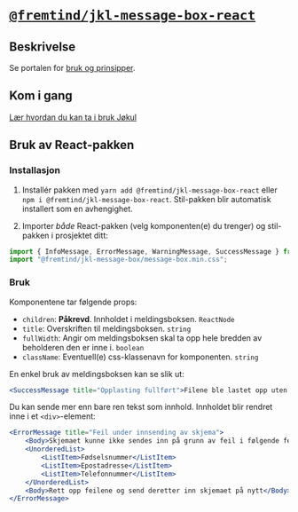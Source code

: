 # [`@fremtind/jkl-message-box-react`](https://fremtind.github.io/jokul/komponenter/messagebox)

## Beskrivelse

Se portalen for [bruk og prinsipper](https://fremtind.github.io/jokul/komponenter/messagebox).

## Kom i gang

[Lær hvordan du kan ta i bruk Jøkul](https://fremtind.github.io/jokul/developer/getting-started/)

## Bruk av React-pakken

### Installasjon

1. Installér pakken med `yarn add @fremtind/jkl-message-box-react` eller `npm i @fremtind/jkl-message-box-react`. Stil-pakken blir automatisk installert som en avhengighet.

2. Importer _både_ React-pakken (velg komponenten(e) du trenger) og stil-pakken i prosjektet ditt:

```js
import { InfoMessage, ErrorMessage, WarningMessage, SuccessMessage } from "@fremtind/jkl-message-box-react";
import "@fremtind/jkl-message-box/message-box.min.css";
```

### Bruk

Komponentene tar følgende props:

-   `children`: **Påkrevd**. Innholdet i meldingsboksen. `ReactNode`
-   `title`: Overskriften til meldingsboksen. `string`
-   `fullWidth`: Angir om meldingsboksen skal ta opp hele bredden av beholderen den er inne i. `boolean`
-   `className`: Eventuell(e) css-klassenavn for komponenten. `string`

En enkel bruk av meldingsboksen kan se slik ut:

```jsx
<SuccessMessage title="Opplasting fullført">Filene ble lastet opp uten feil</SuccessMessage>
```

Du kan sende mer enn bare ren tekst som innhold. Innholdet blir rendret inne i et `<div>`-element:

```jsx
<ErrorMessage title="Feil under innsending av skjema">
    <Body>Skjemaet kunne ikke sendes inn på grunn av feil i følgende felter:</Body>
    <UnorderedList>
        <ListItem>Fødselsnummer</ListItem>
        <ListItem>Epostadresse</ListItem>
        <ListItem>Telefonnummer</ListItem>
    </UnorderedList>
    <Body>Rett opp feilene og send deretter inn skjemaet på nytt</Body>
</ErrorMessage>
```
